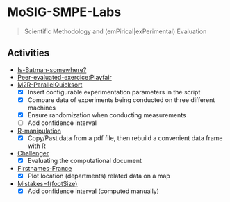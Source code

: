 # MoSIG-SMPE-Labs
> Scientific Methodology and (emPirical|exPerimental) Evaluation

## Activities
- [Is-Batman-somewhere?](https://github.com/oulkaid/MoSIG-SMPE-Labs/tree/main/Exercices/batman)
- [Peer-evaluated-exercice:Playfair](https://app-learninglab.inria.fr/moocrr/gitlab/0c2d387b484b42dc06d4c28dcae352b6/mooc-rr/blob/master/module3/exo3/exercice_en.pdf)
- [M2R-ParallelQuicksort](https://github.com/oulkaid/M2R-ParallelQuicksort)
  - [x] Insert configurable experimentation parameters in the script
  - [x] Compare data of experiments being conducted on three different machines
  - [x] Ensure randomization when conducting measurements
  - [ ] Add confidence interval
- [R-manipulation](https://github.com/oulkaid/MoSIG-SMPE-Labs/tree/main/Exercices/R_manipulation)
  - [x] Copy/Past data from a pdf file, then rebuild a convenient data frame with R
- [Challenger](https://github.com/oulkaid/MoSIG-SMPE-Labs/tree/main/Exercices/exo5_challenger)
  - [x] Evaluating the computational document
- [Firstnames-France](https://github.com/oulkaid/MoSIG-SMPE-Labs/tree/main/Exercices/firstNames_france)
  - [x] Plot location (departments) related data on a map
- [Mistakes=f(footSize)](https://github.com/oulkaid/MoSIG-SMPE-Labs/tree/main/Exercices/footSize_mistakes)
  - [x] Add confidence interval (computed manually)

<!--
- [Scores-in-Sections]()
  - [ ] TBD
-->
